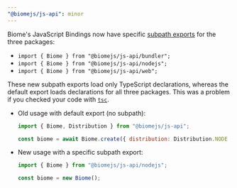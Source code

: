 ```yaml
---
"@biomejs/js-api": minor
---
```


Biome's JavaScript Bindings now have specific
[subpath exports](https://nodejs.org/api/packages.html#subpath-exports) for the
three packages:

- `import { Biome } from "@biomejs/js-api/bundler";`
- `import { Biome } from "@biomejs/js-api/nodejs";`
- `import { Biome } from "@biomejs/js-api/web";`

These new subpath exports load only TypeScript declarations, whereas the default
export loads declarations for all three packages. This was a problem if you
checked your code with
[`tsc`](https://www.typescriptlang.org/docs/handbook/compiler-options.html).

- Old usage with default export (no subpath):

  ```js
  import { Biome, Distribution } from "@biomejs/js-api";

  const biome = await Biome.create({ distribution: Distribution.NODE });
  ```

- New usage with a specific subpath export:

  ```js
  import { Biome } from "@biomejs/js-api/nodejs";

  const biome = new Biome();
  ```
